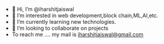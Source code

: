 - 👋 Hi, I’m @iharshitjaiswal
- 👀 I’m interested in web development,block chain,ML,AI,etc.
- 🌱 I’m currently learning new technologies.
- 💞️ I’m looking to collaborate on projects
- To reach me .... my mail is iharshitjaiswal@gmail.com 

<!---
iharshitjaiswal/iharshitjaiswal is a ✨ special ✨ repository because its `README.md` (this file) appears on your GitHub profile.
You can click the Preview link to take a look at your changes.
--->
